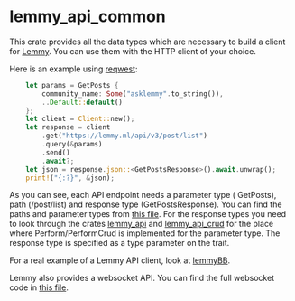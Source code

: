 lemmy_api_common
===

This crate provides all the data types which are necessary to build a client for [Lemmy](https://join-lemmy.org/). You can use them with the HTTP client of your choice.

Here is an example using [reqwest](https://crates.io/crates/reqwest):

```rust
    let params = GetPosts {
        community_name: Some("asklemmy".to_string()),
        ..Default::default()
    };
    let client = Client::new();
    let response = client
        .get("https://lemmy.ml/api/v3/post/list")
        .query(&params)
        .send()
        .await?;
    let json = response.json::<GetPostsResponse>().await.unwrap();
    print!("{:?}", &json);
```

As you can see, each API endpoint needs a parameter type ( GetPosts), path (/post/list) and response type (GetPostsResponse). You can find the paths and parameter types from [this file](https://github.com/LemmyNet/lemmy/blob/main/src/api_routes_http.rs). For the response types you need to look through the crates [lemmy_api](https://github.com/LemmyNet/lemmy/tree/main/crates/api/src) and [lemmy_api_crud](https://github.com/LemmyNet/lemmy/tree/main/crates/api_crud/src) for the place where Perform/PerformCrud is implemented for the parameter type. The response type is specified as a type parameter on the trait.

For a real example of a Lemmy API client, look at [lemmyBB](https://github.com/LemmyNet/lemmyBB/tree/main/src/api).

Lemmy also provides a websocket API. You can find the full websocket code in [this file](https://github.com/LemmyNet/lemmy/blob/main/src/api_routes_websocket.rs).
